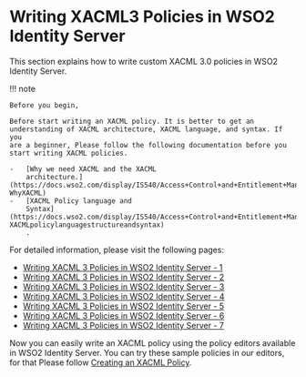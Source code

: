 # Writing XACML3 Policies in WSO2 Identity Server

This section explains how to write custom XACML 3.0 policies in WSO2
Identity Server.

!!! note
    
    Before you begin,
    
    Before start writing an XACML policy. It is better to get an
    understanding of XACML architecture, XACML language, and syntax. If you
    are a beginner, Please follow the following documentation before you
    start writing XACML policies.
    
    -   [Why we need XACML and the XACML
        architecture.](https://docs.wso2.com/display/IS540/Access+Control+and+Entitlement+Management#AccessControlandEntitlementManagement-WhyXACML)
    -   [XACML Policy language and
        Syntax](https://docs.wso2.com/display/IS540/Access+Control+and+Entitlement+Management#AccessControlandEntitlementManagement-XACMLpolicylanguagestructureandsyntax)
        .
    

For detailed information, please visit the following pages:

-   [Writing XACML 3 Policies in WSO2 Identity Server -
    1](_Writing_XACML_3_Policies_in_WSO2_Identity_Server_-_1_)
-   [Writing XACML 3 Policies in WSO2 Identity Server -
    2](_Writing_XACML_3_Policies_in_WSO2_Identity_Server_-_2_)
-   [Writing XACML 3 Policies in WSO2 Identity Server -
    3](_Writing_XACML_3_Policies_in_WSO2_Identity_Server_-_3_)
-   [Writing XACML 3 Policies in WSO2 Identity Server -
    4](_Writing_XACML_3_Policies_in_WSO2_Identity_Server_-_4_)
-   [Writing XACML 3 Policies in WSO2 Identity Server -
    5](_Writing_XACML_3_Policies_in_WSO2_Identity_Server_-_5_)
-   [Writing XACML 3 Policies in WSO2 Identity Server -
    6](_Writing_XACML_3_Policies_in_WSO2_Identity_Server_-_6_)
-   [Writing XACML 3 Policies in WSO2 Identity Server -
    7](_Writing_XACML_3_Policies_in_WSO2_Identity_Server_-_7_)

  

Now you can easily write an XACML policy using the policy editors
available in WSO2 Identity Server. You can try these sample policies in
our editors, for that Please follow [Creating an XACML
Policy](../../tutorials/creating-a-xacml-policy).
